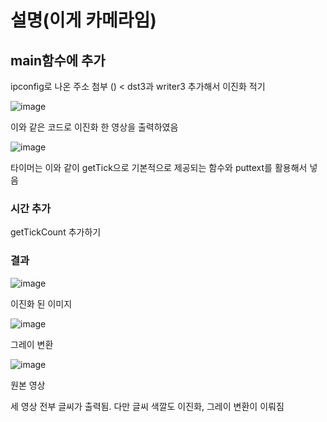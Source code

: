 # 설명(이게 카메라임)

## main함수에 추가
ipconfig로 나온 주소 첨부 () < dst3과 writer3 추가해서 이진화 적기  

![image](https://github.com/user-attachments/assets/67d54bb3-b441-4796-b31a-ce53eb43cd4e)

이와 같은 코드로 이진화 한 영상을 출력하였음

![image](https://github.com/user-attachments/assets/4cb9fe68-0af8-4ed2-a019-effb8bbdc2b8)

타이머는 이와 같이 getTick으로 기본적으로 제공되는 함수와 puttext를 활용해서 넣음


### 시간 추가
getTickCount 추가하기


### 결과

![image](https://github.com/user-attachments/assets/8b86662d-1e09-4ce8-9c57-54fe69351a0b)

이진화 된 이미지

![image](https://github.com/user-attachments/assets/d525e877-fa17-4953-9ae7-88e5b62eb479)

그레이 변환

![image](https://github.com/user-attachments/assets/f7d4adbc-4264-43fb-8d9f-b0fd0c83c1cd)

원본 영상

세 영상 전부 글씨가 출력됨. 다만 글씨 색깔도 이진화, 그레이 변환이 이뤄짐
